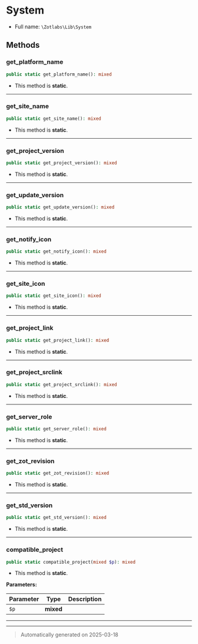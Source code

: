 
# System





* Full name: `\Zotlabs\Lib\System`




## Methods


### get_platform_name



```php
public static get_platform_name(): mixed
```



* This method is **static**.








***

### get_site_name



```php
public static get_site_name(): mixed
```



* This method is **static**.








***

### get_project_version



```php
public static get_project_version(): mixed
```



* This method is **static**.








***

### get_update_version



```php
public static get_update_version(): mixed
```



* This method is **static**.








***

### get_notify_icon



```php
public static get_notify_icon(): mixed
```



* This method is **static**.








***

### get_site_icon



```php
public static get_site_icon(): mixed
```



* This method is **static**.








***

### get_project_link



```php
public static get_project_link(): mixed
```



* This method is **static**.








***

### get_project_srclink



```php
public static get_project_srclink(): mixed
```



* This method is **static**.








***

### get_server_role



```php
public static get_server_role(): mixed
```



* This method is **static**.








***

### get_zot_revision



```php
public static get_zot_revision(): mixed
```



* This method is **static**.








***

### get_std_version



```php
public static get_std_version(): mixed
```



* This method is **static**.








***

### compatible_project



```php
public static compatible_project(mixed $p): mixed
```



* This method is **static**.




**Parameters:**

| Parameter | Type | Description |
|-----------|------|-------------|
| `$p` | **mixed** |  |





***


***
> Automatically generated on 2025-03-18

